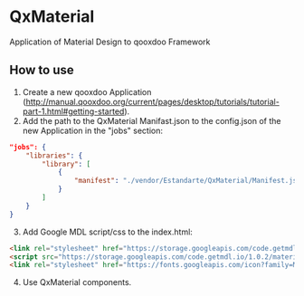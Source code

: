 # QxMaterial
Application of Material Design to qooxdoo Framework

## How to use
1. Create a new qooxdoo Application (http://manual.qooxdoo.org/current/pages/desktop/tutorials/tutorial-part-1.html#getting-started).
2. Add the path to the QxMaterial Manifast.json to the config.json of the new Application in the "jobs" section:
```json
"jobs": {
    "libraries": {
        "library": [
            {
                "manifest": "./vendor/Estandarte/QxMaterial/Manifest.json"
            }
        ]
    }
}
```
3. Add Google MDL script/css to the index.html:
```html
<link rel="stylesheet" href="https://storage.googleapis.com/code.getmdl.io/1.0.2/material.indigo-pink.min.css">
<script src="https://storage.googleapis.com/code.getmdl.io/1.0.2/material.min.js"></script>
<link rel="stylesheet" href="https://fonts.googleapis.com/icon?family=Material+Icons">
```
4. Use QxMaterial components.
